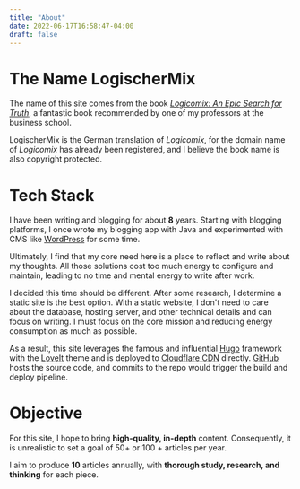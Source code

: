 ```yaml
---
title: "About"
date: 2022-06-17T16:58:47-04:00
draft: false
---
```


# The Name **LogischerMix**

The name of this site comes from the book [*Logicomix: An Epic Search for Truth*](https://www.amazon.ca/Logicomix-search-truth-Apostolos-Doxiadis/dp/1596914521),
a fantastic book recommended by one of my professors at the business school.

LogischerMix is the German translation of *Logicomix*, for the domain name of *Logicomix* has already 
been registered, and I believe the book name is also copyright protected. 

# Tech Stack

I have been writing and blogging for about **8** years. Starting with blogging platforms,  I once wrote my 
blogging app with Java and experimented with CMS like [WordPress](https://wordpress.com/) for
some time.  

Ultimately, I find that my core need here is a place to reflect and write about my thoughts.
All those solutions cost too much energy to configure and maintain, leading to no time and 
mental energy to write after work.  

I decided this time should be different. After some research, I determine a 
static site is the best option. With a static website, I don't need to care about the database, 
hosting server, and other technical details and can focus on writing. I must focus on the core mission and
reducing energy consumption as much as possible.

As a result, this site leverages the famous and influential [Hugo](https://gohugo.io/) framework with 
the [LoveIt](https://hugoloveit.com/) theme and is deployed to [Cloudflare CDN](https://pages.cloudflare.com/) directly. 
[GitHub](https://github.com/JustinQHu/Mblog) hosts the source code, and commits to the repo
would trigger the build and deploy pipeline. 



# Objective

For this site, I hope to bring **high-quality, in-depth** content. Consequently, it is
unrealistic to set a goal of 50+ or 100 + articles per year. 

I aim to produce **10** articles annually, with **thorough study, research, 
and thinking** for each piece.
    


